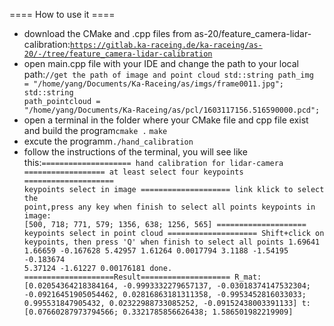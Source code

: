 ==== How to use it ====
  - download the CMake and .cpp files from as-20/feature_camera-lidar-calibration:<code>https://gitlab.ka-raceing.de/ka-raceing/as-20/-/tree/feature_camera-lidar-calibration</code>
  - open main.cpp file with your IDE and change the path to your local path:<code>//get the path of image and point cloud
std::string path_img = "/home/yang/Documents/Ka-Raceing/as/imgs/frame0011.jpg";
std::string path_pointcloud = "/home/yang/Documents/Ka-Raceing/as/pcl/1603117156.516590000.pcd";</code>
  - open a terminal in the folder where your CMake file and cpp file exist and build the program<code>cmake .</code> <code>make</code>
  - excute the programm<code>./hand_calibration</code>
  - follow the instructions of the terminal, you will see like this:<code>==================== hand calibration for lidar-camera ==================
at least select four keypoints
==================== keypoints select in image ====================
link klick to select the point,press any key when finish to select all points
keypoints in image:    [500, 718;
 771, 579;
 1356, 638;
 1256, 565]
==================== keypoints select in point cloud ====================
Shift+click on keypoints, then press 'Q' when finish to select all points
1.69641 1.66659 -0.167628
5.42957 1.61264 0.0017794
3.1188 -1.54195 -0.183674
5.37124 -1.61227 0.00176181
done.
====================Result====================
R_mat: [0.02054364218384164, -0.9993332279657137, -0.03018374147532304;
 -0.09216451905054462, 0.02816863181311358, -0.9953452816033033;
 0.995531847905432, 0.02322988733085252, -0.09152438003391133]
t: [0.07660287973794566;
 0.3321785856626438;
 1.586501982219909]
</code>



